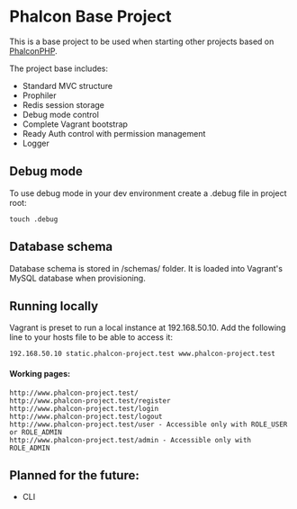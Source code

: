 # Phalcon Base Project

This is a base project to be used when starting other projects based on [PhalconPHP](https://phalconphp.com/).

The project base includes:
- Standard MVC structure
- Prophiler
- Redis session storage
- Debug mode control
- Complete Vagrant bootstrap
- Ready Auth control with permission management
- Logger

## Debug mode
To use debug mode in your dev environment create a .debug file in project root:
```
touch .debug
```

## Database schema
Database schema is stored in /schemas/ folder. It is loaded into Vagrant's MySQL database when provisioning.

## Running locally
Vagrant is preset to run a local instance at 192.168.50.10. Add the following line to your hosts file to be able to access it:
```
192.168.50.10 static.phalcon-project.test www.phalcon-project.test
```
#### Working pages:
```
http://www.phalcon-project.test/
http://www.phalcon-project.test/register
http://www.phalcon-project.test/login
http://www.phalcon-project.test/logout
http://www.phalcon-project.test/user - Accessible only with ROLE_USER or ROLE_ADMIN
http://www.phalcon-project.test/admin - Accessible only with ROLE_ADMIN
```

## Planned for the future:
- CLI